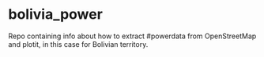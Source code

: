 # bolivia_power
Repo containing info about how to extract #powerdata from OpenStreetMap and plotit, in this case for Bolivian territory.

